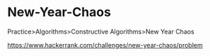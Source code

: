 # New-Year-Chaos
Practice>Algorithms>Constructive Algorithms>New Year Chaos

https://www.hackerrank.com/challenges/new-year-chaos/problem
